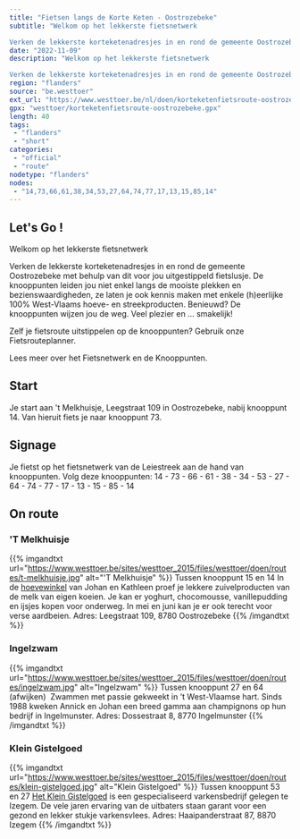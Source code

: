 ```yaml
---
title: "Fietsen langs de Korte Keten - Oostrozebeke"
subtitle: "Welkom op het lekkerste fietsnetwerk

Verken de lekkerste korteketenadresjes in en rond de gemeente Oostrozebeke met behulp van dit voor jou uitgestippeld fietslusje"
date: "2022-11-09"
description: "Welkom op het lekkerste fietsnetwerk

Verken de lekkerste korteketenadresjes in en rond de gemeente Oostrozebeke met behulp van dit voor jou uitgestippeld fietslusje"
region: "flanders"
source: "be.westtoer"
ext_url: "https://www.westtoer.be/nl/doen/korteketenfietsroute-oostrozebeke"
gpx: "westtoer/korteketenfietsroute-oostrozebeke.gpx"
length: 40
tags:
 - "flanders"
 - "short"
categories:
 - "official"
 - "route"
nodetype: "flanders"
nodes:
 - "14,73,66,61,38,34,53,27,64,74,77,17,13,15,85,14"
---
```


## Let's Go ! 

Welkom op het lekkerste fietsnetwerk

Verken de lekkerste korteketenadresjes in en rond de gemeente Oostrozebeke met behulp van dit voor jou uitgestippeld fietslusje. De knooppunten leiden jou niet enkel langs de mooiste plekken en bezienswaardigheden, ze laten je ook kennis maken met enkele (h)eerlijke 100% West-Vlaams hoeve- en streekproducten. Benieuwd? De knooppunten wijzen jou de weg. Veel plezier en … smakelijk!

Zelf je fietsroute uitstippelen op de knooppunten? Gebruik onze Fietsrouteplanner.

Lees meer over het Fietsnetwerk en de Knooppunten.

## Start

Je start aan 't Melkhuisje, Leegstraat 109 in Oostrozebeke, nabij knooppunt 14. Van hieruit fiets je naar knooppunt 73.

## Signage

Je fietst op het fietsnetwerk van de Leiestreek aan de hand van knooppunten. Volg deze knooppunten: 14 - 73 - 66 - 61 - 38 - 34 - 53 - 27 - 64 - 74 - 77 - 17 - 13 - 15 - 85 - 14

## On route

### 'T Melkhuisje

{{% imgandtxt url="https://www.westtoer.be/sites/westtoer_2015/files/westtoer/doen/routes/t-melkhuisje.jpg" alt="'T Melkhuisje" %}}
Tussen knooppunt 15 en 14
	In de [hoevewinkel](/nl/eten-drinken/het-melkhuisje-0) van Johan en Kathleen proef je lekkere zuivelproducten van de melk van eigen koeien. Je kan er yoghurt, chocomousse, vanillepudding en ijsjes kopen voor onderweg. In mei en juni kan je er ook terecht voor verse aardbeien.
Adres: Leegstraat 109, 8780 Oostrozebeke
{{% /imgandtxt %}}

### Ingelzwam

{{% imgandtxt url="https://www.westtoer.be/sites/westtoer_2015/files/westtoer/doen/routes/ingelzwam.jpg" alt="Ingelzwam" %}}
Tussen knooppunt 27 en 64 (afwijken) 
	Zwammen met passie gekweekt in ’t West-Vlaamse hart. Sinds 1988 kweken Annick en Johan een breed gamma aan champignons op hun bedrijf in Ingelmunster.
Adres: Dossestraat 8, 8770 Ingelmunster
{{% /imgandtxt %}}

### Klein Gistelgoed

{{% imgandtxt url="https://www.westtoer.be/sites/westtoer_2015/files/westtoer/doen/routes/klein-gistelgoed.jpg" alt="Klein Gistelgoed" %}}
Tussen knooppunt 53 en 27
	[Het Klein Gistelgoed](/nl/eten-drinken/klein-gistelgoed) is een gespecialiseerd varkensbedrijf gelegen te Izegem. De vele jaren ervaring van de uitbaters staan garant voor een gezond en lekker stukje varkensvlees.
Adres: Haaipanderstraat 87, 8870 Izegem
{{% /imgandtxt %}}


